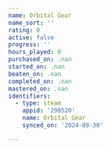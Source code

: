 ```yaml
---
name: Orbital Gear
name_sort: ''
rating: 0
active: false
progress: ''
hours_played: 0
purchased_on: .nan
started_on: .nan
beaten_on: .nan
completed_on: .nan
mastered_on: .nan
identifiers:
  - type: steam
    appid: '298520'
    name: Orbital Gear
    synced_on: '2024-08-30'

---
```

